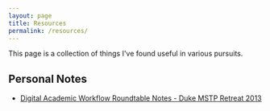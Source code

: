```yaml
---
layout: page
title: Resources
permalink: /resources/
---
```


This page is a collection of things I've found useful in various pursuits. 


## Personal Notes

- [Digital Academic Workflow Roundtable Notes - Duke MSTP Retreat 2013](/mstp-workflow-notes-2013)